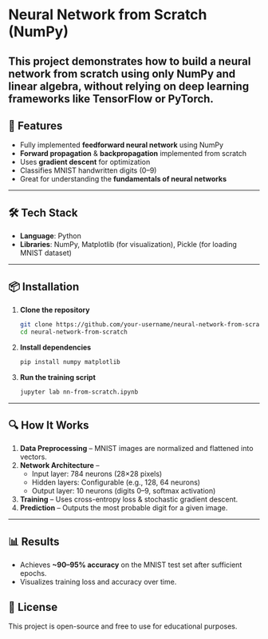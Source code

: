 # Neural Network from Scratch (NumPy)

This project demonstrates how to build a **neural network from scratch** using only **NumPy** and linear algebra, without relying on deep learning frameworks like TensorFlow or PyTorch. 
---

## 📌 Features

- Fully implemented **feedforward neural network** using NumPy  
- **Forward propagation** & **backpropagation** implemented from scratch  
- Uses **gradient descent** for optimization  
- Classifies MNIST handwritten digits (0–9)  
- Great for understanding the **fundamentals of neural networks**

---

## 🛠️ Tech Stack

- **Language**: Python  
- **Libraries**: NumPy, Matplotlib (for visualization), Pickle (for loading MNIST dataset)

---

## 📦 Installation

1. **Clone the repository**  
   ```bash
   git clone https://github.com/your-username/neural-network-from-scratch.git
   cd neural-network-from-scratch
   ```

2. **Install dependencies**  
   ```bash
   pip install numpy matplotlib
   ```

3. **Run the training script**  
   ```bash
   jupyter lab nn-from-scratch.ipynb
   ```

---

## 🔍 How It Works

1. **Data Preprocessing** – MNIST images are normalized and flattened into vectors.  
2. **Network Architecture** –  
   - Input layer: 784 neurons (28×28 pixels)  
   - Hidden layers: Configurable (e.g., 128, 64 neurons)  
   - Output layer: 10 neurons (digits 0–9, softmax activation)  
3. **Training** – Uses cross-entropy loss & stochastic gradient descent.  
4. **Prediction** – Outputs the most probable digit for a given image.

---

## 📊 Results

- Achieves **~90–95% accuracy** on the MNIST test set after sufficient epochs.  
- Visualizes training loss and accuracy over time.


## 📜 License

This project is open-source and free to use for educational purposes.
